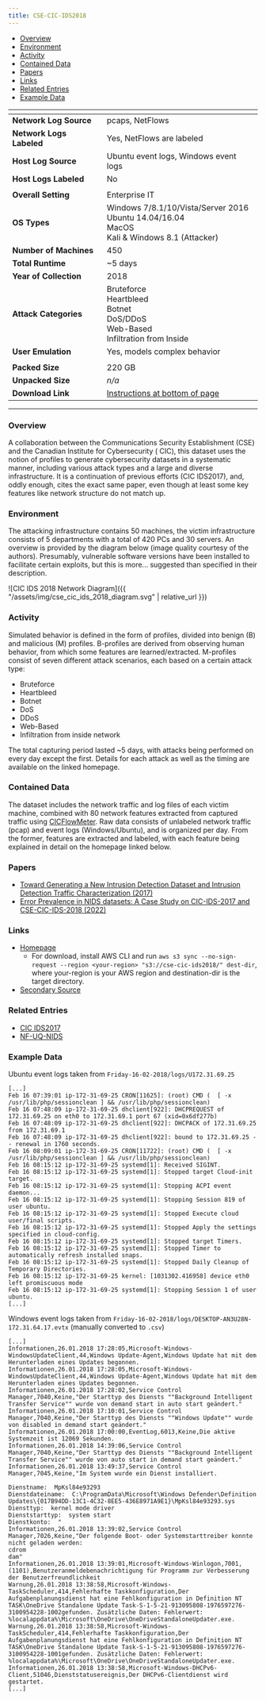 ```yaml
---
title: CSE-CIC-IDS2018
---
```


- [Overview](#overview)
- [Environment](#environment)
- [Activity](#activity)
- [Contained Data](#contained-data)
- [Papers](#papers)
- [Links](#links)
- [Related Entries](#related-entries)
- [Example Data](#example-data)

| <!-- -->                 | <!-- -->                                                                                                 |
|--------------------------|----------------------------------------------------------------------------------------------------------|
| **Network Log Source**   | pcaps, NetFlows                                                                                          |
| **Network Logs Labeled** | Yes, NetFlows are labeled                                                                                |
| **Host Log Source**      | Ubuntu event logs, Windows event logs                                                                    |
| **Host Logs Labeled**    | No                                                                                                       |
|                          |                                                                                                          |
| **Overall Setting**      | Enterprise IT                                                                                            |
| **OS Types**             | Windows 7/8.1/10/Vista/Server 2016 <br> Ubuntu 14.04/16.04 <br> MacOS<br/> Kali & Windows 8.1 (Attacker) |
| **Number of Machines**   | 450                                                                                                      |
| **Total Runtime**        | ~5 days                                                                                                  |
| **Year of Collection**   | 2018                                                                                                     |
| **Attack Categories**    | Bruteforce<br/>Heartbleed<br/>Botnet<br/>DoS/DDoS<br/>Web-Based<br/>Infiltration from Inside             |
| **User Emulation**       | Yes, models complex behavior                                                                             |
|                          |                                                                                                          |
| **Packed Size**          | 220 GB                                                                                                   |
| **Unpacked Size**        | _n/a_                                                                                                    |
| **Download Link**        | [Instructions at bottom of page](https://www.unb.ca/cic/datasets/ids-2018.html)                          |

***

### Overview

A collaboration between the Communications Security Establishment (CSE) and the Canadian Institute for Cybersecurity (
CIC), this dataset uses the notion of profiles to generate cybersecurity datasets in a systematic manner, including
various attack types and a large and diverse infrastructure.
It is a continuation of previous efforts (CIC IDS2017), and, oddly enough, cites the exact same paper, even though at
least some key features like network structure do not match up.

### Environment

The attacking infrastructure contains 50 machines, the victim infrastructure consists of 5 departments with a total of
420 PCs and 30 servers.
An overview is provided by the diagram below (image quality courtesy of the authors).
Presumably, vulnerable software versions have been installed to facilitate certain exploits, but this is more...
suggested than specified in their description.

![CIC IDS 2018 Network Diagram]({{ "/assets/img/cse_cic_ids_2018_diagram.svg" | relative_url }})

### Activity

Simulated behavior is defined in the form of profiles, divided into benign (B) and malicious (M) profiles.
B-profiles are derived from observing human behavior, from which some features are learned/extracted.
M-profiles consist of seven different attack scenarios, each based on a certain attack type:

- Bruteforce
- Heartbleed
- Botnet
- DoS
- DDoS
- Web-Based
- Infiltration from inside network

The total capturing period lasted ~5 days, with attacks being performed on every day except the first.
Details for each attack as well as the timing are available on the linked homepage.

### Contained Data

The dataset includes the network traffic and log files of each victim machine, combined with 80 network features
extracted from captured traffic using [CICFlowMeter](https://www.unb.ca/cic/research/applications.html#CICFlowMeter).
Raw data consists of unlabeled network traffic (pcap) and event logs (Windows/Ubuntu), and is organized per day.
From the former, features are extracted and labeled, with each feature being explained in detail on the homepage linked
below.

### Papers

- [Toward Generating a New Intrusion Detection Dataset and Intrusion Detection Traffic Characterization (2017)](https://doi.org/10.5220/0006639801080116)
- [Error Prevalence in NIDS datasets: A Case Study on CIC-IDS-2017 and CSE-CIC-IDS-2018 (2022)](https://doi.org/10.1109/CNS56114.2022.9947235)

### Links

- [Homepage](https://www.unb.ca/cic/datasets/ids-2018.html)
    - For download, install AWS CLI and
      run `aws s3 sync --no-sign-request --region <your-region> "s3://cse-cic-ids2018/" dest-dir`, where your-region is
      your AWS region and destination-dir is the target directory.
- [Secondary Source](https://registry.opendata.aws/cse-cic-ids2018/)

### Related Entries
- [CIC IDS2017](cic_ids2017.md)
- [NF-UQ-NIDS](nf_uq_nids.md)

### Example Data

Ubuntu event logs taken from `Friday-16-02-2018/logs/U172.31.69.25`

```
[...]
Feb 16 07:39:01 ip-172-31-69-25 CRON[11625]: (root) CMD (  [ -x /usr/lib/php/sessionclean ] && /usr/lib/php/sessionclean)
Feb 16 07:48:09 ip-172-31-69-25 dhclient[922]: DHCPREQUEST of 172.31.69.25 on eth0 to 172.31.69.1 port 67 (xid=0x6df277b)
Feb 16 07:48:09 ip-172-31-69-25 dhclient[922]: DHCPACK of 172.31.69.25 from 172.31.69.1
Feb 16 07:48:09 ip-172-31-69-25 dhclient[922]: bound to 172.31.69.25 -- renewal in 1760 seconds.
Feb 16 08:09:01 ip-172-31-69-25 CRON[11722]: (root) CMD (  [ -x /usr/lib/php/sessionclean ] && /usr/lib/php/sessionclean)
Feb 16 08:15:12 ip-172-31-69-25 systemd[1]: Received SIGINT.
Feb 16 08:15:12 ip-172-31-69-25 systemd[1]: Stopped target Cloud-init target.
Feb 16 08:15:12 ip-172-31-69-25 systemd[1]: Stopping ACPI event daemon...
Feb 16 08:15:12 ip-172-31-69-25 systemd[1]: Stopping Session 819 of user ubuntu.
Feb 16 08:15:12 ip-172-31-69-25 systemd[1]: Stopped Execute cloud user/final scripts.
Feb 16 08:15:12 ip-172-31-69-25 systemd[1]: Stopped Apply the settings specified in cloud-config.
Feb 16 08:15:12 ip-172-31-69-25 systemd[1]: Stopped target Timers.
Feb 16 08:15:12 ip-172-31-69-25 systemd[1]: Stopped Timer to automatically refresh installed snaps.
Feb 16 08:15:12 ip-172-31-69-25 systemd[1]: Stopped Daily Cleanup of Temporary Directories.
Feb 16 08:15:12 ip-172-31-69-25 kernel: [1031302.416958] device eth0 left promiscuous mode
Feb 16 08:15:12 ip-172-31-69-25 systemd[1]: Stopping Session 1 of user ubuntu.
[...]
```

Windows event logs taken from `Friday-16-02-2018/logs/DESKTOP-AN3U28N-172.31.64.17.evtx` (manually converted to `.csv`)

```
[...]
Informationen,26.01.2018 17:28:05,Microsoft-Windows-WindowsUpdateClient,44,Windows Update-Agent,Windows Update hat mit dem Herunterladen eines Updates begonnen.
Informationen,26.01.2018 17:28:05,Microsoft-Windows-WindowsUpdateClient,44,Windows Update-Agent,Windows Update hat mit dem Herunterladen eines Updates begonnen.
Informationen,26.01.2018 17:28:02,Service Control Manager,7040,Keine,"Der Starttyp des Diensts ""Background Intelligent Transfer Service"" wurde von demand start in auto start geändert."
Informationen,26.01.2018 17:10:01,Service Control Manager,7040,Keine,"Der Starttyp des Diensts ""Windows Update"" wurde von disabled in demand start geändert."
Informationen,26.01.2018 17:00:00,EventLog,6013,Keine,Die aktive Systemzeit ist 12069 Sekunden.
Informationen,26.01.2018 14:39:06,Service Control Manager,7040,Keine,"Der Starttyp des Diensts ""Background Intelligent Transfer Service"" wurde von auto start in demand start geändert."
Informationen,26.01.2018 13:49:37,Service Control Manager,7045,Keine,"Im System wurde ein Dienst installiert.

Dienstname:  MpKsl84e93293
Dienstdateiname:  C:\ProgramData\Microsoft\Windows Defender\Definition Updates\{017B94DD-13C1-4C32-8EE5-436E8971A9E1}\MpKsl84e93293.sys
Diensttyp:  kernel mode driver
Dienststarttyp:  system start
Dienstkonto:  "
Informationen,26.01.2018 13:39:02,Service Control Manager,7026,Keine,"Der folgende Boot- oder Systemstarttreiber konnte nicht geladen werden: 
cdrom
dam"
Informationen,26.01.2018 13:39:01,Microsoft-Windows-Winlogon,7001,(1101),Benutzeranmeldebenachrichtigung für Programm zur Verbesserung der Benutzerfreundlichkeit
Warnung,26.01.2018 13:38:58,Microsoft-Windows-TaskScheduler,414,Fehlerhafte Taskkonfiguration,Der Aufgabenplanungsdienst hat eine Fehlkonfiguration in Definition NT TASK\OneDrive Standalone Update Task-S-1-5-21-913095808-1976597276-3100954228-1002gefunden. Zusätzliche Daten: Fehlerwert: %localappdata%\Microsoft\OneDrive\OneDriveStandaloneUpdater.exe.
Warnung,26.01.2018 13:38:58,Microsoft-Windows-TaskScheduler,414,Fehlerhafte Taskkonfiguration,Der Aufgabenplanungsdienst hat eine Fehlkonfiguration in Definition NT TASK\OneDrive Standalone Update Task-S-1-5-21-913095808-1976597276-3100954228-1001gefunden. Zusätzliche Daten: Fehlerwert: %localappdata%\Microsoft\OneDrive\OneDriveStandaloneUpdater.exe.
Informationen,26.01.2018 13:38:58,Microsoft-Windows-DHCPv6-Client,51046,Dienststatusereignis,Der DHCPv6-Clientdienst wird gestartet.
[...]
```